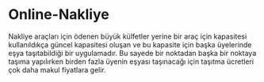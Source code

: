 # Online-Nakliye
Nakliye araçları için ödenen büyük külfetler yerine bir araç için kapasitesi kullanıldıkça güncel kapasitesi oluşan ve bu kapasite için başka üyelerinde eşya taşıtabildiği bir uygulamadır. Bu sayede bir noktadan başka bir noktaya taşıma yapılırken birden fazla üyenin eşyası taşınacağı için taşıtma ücretleri çok daha makul fiyatlara gelir.
